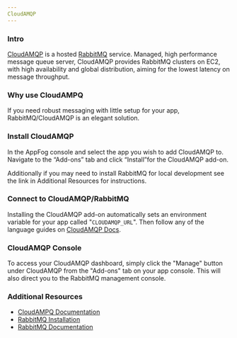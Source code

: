 ```yaml
---
CloudAMQP
---
```


### Intro

[CloudAMQP](http://www.cloudamqp.com) is a hosted [RabbitMQ](http://www.rabbitmq.com) service.  Managed, high performance message queue server, CloudAMQP provides RabbitMQ clusters on EC2, with high availability and global distribution, aiming for the lowest latency on message throughput.

### Why use CloudAMPQ

If you need robust messaging with little setup for your app, RabbitMQ/CloudAMQP is an elegant solution.

### Install CloudAMQP

In the AppFog console and select the app you wish to add CloudAMQP to.
Navigate to the “Add-ons” tab and click “Install”for the CloudAMQP add-on.

Additionally if you may need to install RabbitMQ for local development see the link in Additional Resources for instructions.

### Connect to CloudAMQP/RabbitMQ

Installing the CloudAMQP add-on automatically sets an environment variable for your app called "`CLOUDAMQP_URL`". Then follow any of the language guides on [CloudAMQP Docs](http://www.cloudamqp.com/docs.html).

### CloudAMQP Console

To access your CloudAMQP dashboard, simply click the "Manage" button under CloudAMQP from the "Add-ons" tab on your app console. This will also direct you to the RabbitMQ management console.

### Additional Resources
* [CloudAMPQ Documentation](http://www.cloudamqp.com/docs/index.html)
* [RabbitMQ Installation](http://www.rabbitmq.com/download.html)
* [RabbitMQ Documentation](http://www.rabbitmq.com/documentation.html)
